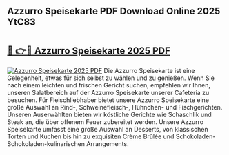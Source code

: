 ## Azzurro Speisekarte PDF Download Online 2025 YtC83

# <h2><a href="http://gccll4.nevu.top/?p=Azzurro+Speisekarte">🔗 👉🔴 Azzurro Speisekarte 2025 PDF</a></h2>

[![Azzurro Speisekarte 2025 PDF](https://i.imgur.com/dBaPXMq.png)](http://gccll4.nevu.top/?p=Azzurro+Speisekarte)
Die Azzurro Speisekarte ist eine Gelegenheit, etwas für sich selbst zu wählen und zu genießen. Wenn Sie nach einem leichten und frischen Gericht suchen, empfehlen wir Ihnen, unseren Salatbereich auf der Azzurro Speisekarte unserer Cafeteria zu besuchen. Für Fleischliebhaber bietet unsere Azzurro Speisekarte eine große Auswahl an Rind-, Schweinefleisch-, Hühnchen- und Fischgerichten. Unseren Auserwählten bieten wir köstliche Gerichte wie Schaschlik und Steak an, die über offenem Feuer zubereitet werden. Unsere Azzurro Speisekarte umfasst eine große Auswahl an Desserts, von klassischen Torten und Kuchen bis hin zu exquisiten Crème Brûlée und Schokoladen-Schokoladen-kulinarischen Arrangements.
